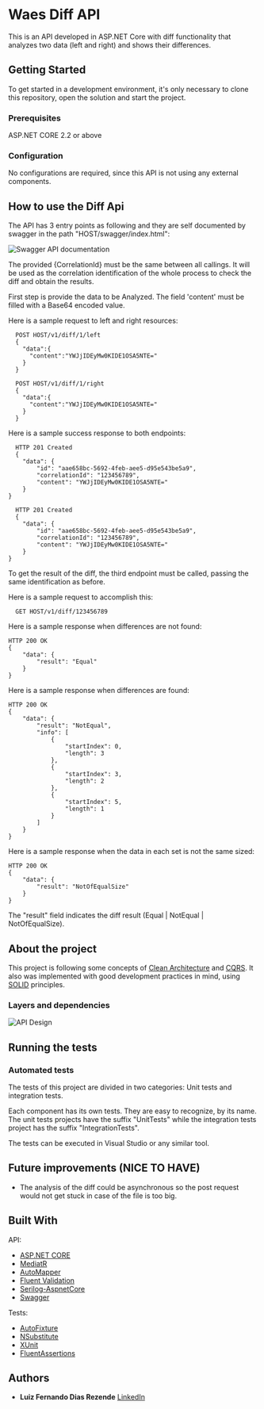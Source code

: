 # Waes Diff API

This is an API developed in ASP.NET Core with diff functionality that analyzes two data (left and right) and shows their differences.

## Getting Started

To get started in a development environment, it's only necessary to clone this repository, open the solution and start the project.

### Prerequisites

ASP.NET CORE 2.2 or above

### Configuration

No configurations are required, since this API is not using any external components.

## How to use the Diff Api

The API has 3 entry points as following and they are self documented by swagger in the path "HOST/swagger/index.html":

![Swagger API documentation](https://i.ibb.co/bvv4pBr/swagger.png)

The provided {CorrelationId} must be the same between all callings. It will be used as the correlation identification of the whole process to check the diff and obtain the results.

First step is provide the data to be Analyzed. The field 'content' must be filled with a Base64 encoded value.

Here is a sample request to left and right resources:

```
  POST HOST/v1/diff/1/left    
  {
    "data":{
      "content":"YWJjIDEyMw0KIDE1OSA5NTE="
    }
  }  
```
```
  POST HOST/v1/diff/1/right    
  {
    "data":{
      "content":"YWJjIDEyMw0KIDE1OSA5NTE="
    }
  }    
```

Here is a sample success response to both endpoints:

```
  HTTP 201 Created
  {
    "data": {
        "id": "aae658bc-5692-4feb-aee5-d95e543be5a9",
        "correlationId": "123456789",
        "content": "YWJjIDEyMw0KIDE1OSA5NTE="
    }
}

  HTTP 201 Created
  {
    "data": {
        "id": "aae658bc-5692-4feb-aee5-d95e543be5a9",
        "correlationId": "123456789",
        "content": "YWJjIDEyMw0KIDE1OSA5NTE="
    }
}
```

To get the result of the diff, the third endpoint must be called, passing the same identification as before.

Here is a sample request to accomplish this:

```
  GET HOST/v1/diff/123456789
```

Here is a sample response when differences are not found:

```
HTTP 200 OK
{
    "data": {
        "result": "Equal"
    }
}
```

Here is a sample response when differences are found:

```
HTTP 200 OK
{
    "data": {
        "result": "NotEqual",
        "info": [
            {
                "startIndex": 0,
                "length": 3
            },
            {
                "startIndex": 3,
                "length": 2
            },
            {
                "startIndex": 5,
                "length": 1
            }
        ]
    }
}
```

Here is a sample response when the data in each set is not the same sized:

```
HTTP 200 OK
{
    "data": {
        "result": "NotOfEqualSize"
    }
}
```

The "result" field indicates the diff result (Equal | NotEqual | NotOfEqualSize).

## About the project

This project is following some concepts of [Clean Architecture](http://blog.cleancoder.com/uncle-bob/2012/08/13/the-clean-architecture.html) and [CQRS](https://martinfowler.com/bliki/CQRS.html). It also was implemented with good development practices in mind, using [SOLID](https://en.wikipedia.org/wiki/SOLID) principles.

### Layers and dependencies

![API Design](https://i.ibb.co/mR7jJPP/architecture.png)

## Running the tests

### Automated tests

The tests of this project are divided in two categories: Unit tests and integration tests. 

Each component has its own tests. They are easy to recognize, by its name. The unit tests projects have the suffix "UnitTests" while the integration tests project has the suffix "IntegrationTests".

The tests can be executed in Visual Studio or any similar tool.

## Future improvements (NICE TO HAVE)

- The analysis of the diff could be asynchronous so the post request would not get stuck in case of the file is too big.

## Built With
API:
* [ASP.NET CORE](https://www.asp.net/core/overview/aspnet-vnext) 
* [MediatR](https://github.com/jbogard/MediatR) 
* [AutoMapper](https://automapper.org/) 
* [Fluent Validation](https://fluentvalidation.net/)
* [Serilog-AspnetCore](https://github.com/serilog/serilog-aspnetcore) 
* [Swagger](https://swagger.io/) 

Tests:
* [AutoFixture](https://github.com/AutoFixture/AutoFixture) 
* [NSubstitute](https://github.com/nsubstitute/NSubstitute) 
* [XUnit](https://github.com/xunit/xunit) 
* [FluentAssertions](https://github.com/fluentassertions/fluentassertions) 

## Authors

* **Luiz Fernando Dias Rezende** [LinkedIn](https://www.linkedin.com/in/lrezende-dev/)
